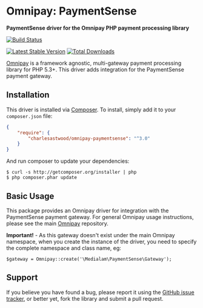# Omnipay: PaymentSense

**PaymentSense driver for the Omnipay PHP payment processing library**


[![Build Status](https://travis-ci.org/digitickets/omnipay-paymentsense.png)](https://travis-ci.org/charlesastwood/omnipay-paymentsense)

[![Latest Stable Version](https://poser.pugx.org/digitickets/omnipay-paymentsense/version.png)](https://packagist.org/packages/charlesastwood/omnipay-paymentsense)
[![Total Downloads](https://poser.pugx.org/medialam/omnipay-paymentsense/d/total.png)](https://packagist.org/packages/charlesastwood/omnipay-paymentsense)

[Omnipay](https://github.com/omnipay/omnipay) is a framework agnostic, multi-gateway payment processing library for PHP 5.3+. This driver adds integration for the PaymentSense payment gateway.

## Installation

This driver is installed via [Composer](http://getcomposer.org/). To install, simply add it
to your `composer.json` file:

```json
{
    "require": {
        "charlesastwood/omnipay-paymentsense": "^3.0"
    }
}
```

And run composer to update your dependencies:

    $ curl -s http://getcomposer.org/installer | php
    $ php composer.phar update

## Basic Usage

This package provides an Omnipay driver for integration with the PaymentSense payment gateway. For general Omnipay usage instructions, please see the main [Omnipay](https://github.com/omnipay/omnipay) repository.

**Important!** - As this gateway doesn't exist under the main Omnipay namespace, when you create the instance of the driver, you need to specify the complete namespace and class name, eg:

`$gateway = Omnipay::create('\Medialam\PaymentSense\Gateway');`

## Support 

If you believe you have found a bug, please report it using the [GitHub issue tracker](https://github.com/charlesastwood/omnipay-paymentsense/issues),
or better yet, fork the library and submit a pull request.
